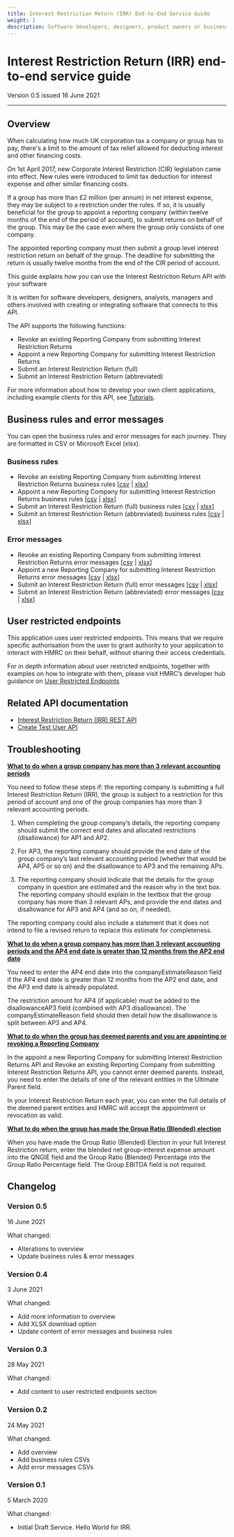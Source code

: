 ```yaml
---
title: Interest Restriction Return (IRR) End-to-End Service Guide
weight: 1
description: Software developers, designers, product owners or business analysts. Integrate your software with IRR API
---
```


# Interest Restriction Return (IRR) end-to-end service guide

Version 0.5 issued 16 June 2021
***

## Overview
<!-- Section owner: IRR Programme -->

When calculating how much UK corporation tax a company or group has to pay, there's a limit to the amount of tax relief allowed for deducting interest and other financing costs.

On 1st April 2017, new Corporate Interest Restriction (CIR) legislation came into effect. New rules were introduced to limit tax deduction for interest expense and other similar financing costs.

If a group has more than £2 million (per annum) in net interest expense, they may be subject to a restriction under the rules. If so, it is usually beneficial for the group to appoint a reporting company (within twelve months of the end of the period of account), to submit returns on behalf of the group. This may be the case even where the group only consists of one company.

The appointed reporting company must then submit a group level interest restriction return on behalf of the group. The deadline for submitting the return is usually twelve months from the end of the CIR period of account.

This guide explains how you can use the Interest Restriction Return API with your software

It is written for software developers, designers, analysts, managers and others involved with creating or integrating software that connects to this API.

The API supports the following functions:

* Revoke an existing Reporting Company from submitting Interest Restriction Returns
* Appoint a new Reporting Company for submitting Interest Restriction Returns
* Submit an Interest Restriction Return (full)
* Submit an Interest Restriction Return (abbreviated)

For more information about how to develop your own client applications, including example clients for this API, see [Tutorials](https://developer.service.hmrc.gov.uk/api-documentation/docs/tutorials).

## Business rules and error messages

You can open the business rules and error messages for each journey. They are formatted in CSV or Microsoft Excel (xlsx).

### Business rules

* Revoke an existing Reporting Company from submitting Interest Restriction Returns business rules [<a href="downloads/business-rules/Revoke Business Rules.csv" download>csv</a> | <a href="downloads/business-rules/Revoke Business Rules.xlsx" download>xlsx</a>]
* Appoint a new Reporting Company for submitting Interest Restriction Returns business rules [<a href="downloads/business-rules/Appoint Business Rules.csv" download>csv</a> | <a href="downloads/business-rules/Appoint Business Rules.xlsx" download>xlsx</a>]
* Submit an Interest Restriction Return (full) business rules [<a href="downloads/business-rules/Full Return Business Rules.csv" download>csv</a> | <a href="downloads/business-rules/Full Return Business Rules.xlsx" download>xlsx</a>]
* Submit an Interest Restriction Return (abbreviated) business rules [<a href="downloads/business-rules/Abbreviated Return Business Rules.csv" download>csv</a> | <a href="downloads/business-rules/Abbreviated Return Business Rules.xlsx" download>xlsx</a>]

### Error messages

* Revoke an existing Reporting Company from submitting Interest Restriction Returns error messages [<a href="downloads/error-messages/Revoke Errors.csv" download>csv</a> | <a href="downloads/error-messages/Revoke Errors.xlsx" download>xlsx</a>]
* Appoint a new Reporting Company for submitting Interest Restriction Returns error messages [<a href="downloads/error-messages/Appoint Errors.csv" download>csv</a> | <a href="downloads/error-messages/Appoint Errors.xlsx" download>xlsx</a>] 
* Submit an Interest Restriction Return (full) error messages [<a href="downloads/error-messages/Full Return Errors.csv" download>csv</a> | <a href="downloads/error-messages/Full Return Errors.xlsx" download>xlsx</a>]
* Submit an Interest Restriction Return (abbreviated) error messages [<a href="downloads/error-messages/Abbreviated Return Errors.csv" download>csv</a> | <a href="downloads/error-messages/Abbreviated Return Errors.xlsx" download>xlsx</a>]

## User restricted endpoints

This application uses user restricted endpoints. This means that we require specific authorisation from the user to grant authority to your application to interact with HMRC on their behalf, without sharing their access credentials.

For in depth information about user restricted endpoints, together with examples on how to integrate with them, please visit HMRC’s developer hub guidance on [User Restricted Endpoints](https://developer.service.hmrc.gov.uk/api-documentation/docs/authorisation/user-restricted-endpoints)

## Related API documentation
<!--- Section owner: IRR Programme --->

* [Interest Restriction Return (IRR) REST API](https://developer.service.hmrc.gov.uk/api-documentation/docs/api/service/interest-restriction-return/1.0)
* [Create Test User API](https://developer.service.hmrc.gov.uk/api-documentation/docs/api/service/api-platform-test-user/1.0)

## Troubleshooting

<ins><strong>What to do when a group company has more than 3 relevant accounting periods</strong></ins><br>

You need to follow these steps if: the reporting company is submitting a full Interest Restriction Return (IRR), the group is subject to a restriction for this period of account and one of the group companies has more than 3 relevant accounting periods.   

1. When completing the group company’s details, the reporting company should submit the correct end dates and allocated restrictions (disallowance) for AP1 and AP2.   

2. For AP3, the reporting company should provide the end date of the group company’s last relevant accounting period (whether that would be AP4, AP5 or so on) and the disallowance to AP3 and the remaining APs.   

3. The reporting company should indicate that the details for the group company in question are estimated and the reason why in the text box. The reporting company should explain in the textbox that the group company has more than 3 relevant APs, and provide the end dates and disallowance for AP3 and AP4 (and so on, if needed).   

The reporting company could also include a statement that it does not intend to file a revised return to replace this estimate for completeness.   

<ins><strong>What to do when a group company has more than 3 relevant accounting periods and the AP4 end date is greater than 12 months from the AP2 end date</strong></ins><br>   
 
You need to enter the AP4 end date into the companyEstimateReason field if the AP4 end date is greater than 12 months from the AP2 end date, and the AP3 end date is already populated.   

The restriction amount for AP4 (if applicable) must be added to the disallowanceAP3 field (combined with AP3 disallowance). The companyEstimateReason field should then detail how the disallowance is split between AP3 and AP4.   

<ins><strong>What to do when the group has deemed parents and you are appointing or revoking a Reporting Company</strong></ins><br>

In the appoint a new Reporting Company for submitting Interest Restriction Returns API and Revoke an existing Reporting Company from submitting Interest Restriction Returns API, you cannot enter deemed parents. Instead, you need to enter the details of one of the relevant entities in the Ultimate Parent field.

In your Interest Restriction Return each year, you can enter the full details of the deemed parent entities and HMRC will accept the appointment or revocation as valid.

<ins><strong>What to do when the group has made the Group Ratio (Blended) election</strong></ins><br>

When you have made the Group Ratio (Blended) Election in your full Interest Restriction return, enter the blended net group-interest expense amount into the QNGIE field and the Group Ratio (Blended) Percentage into the Group Ratio Percentage field. The Group EBITDA field is not required.

## Changelog
<!--- Section owner: IRR Programme --->

### Version 0.5

16 June 2021

What changed:

* Alterations to overview
* Update business rules & error messages

### Version 0.4

3 June 2021

What changed:

* Add more information to overview
* Add XLSX download option
* Update content of error messages and business rules

### Version 0.3

28 May 2021

What changed:

* Add content to user restricted endpoints section

### Version 0.2

24 May 2021

What changed:

* Add overview
* Add business rules CSVs
* Add error messages CSVs

### Version 0.1

5 March 2020

What changed:

* Initial Draft Service. Hello World for IRR.
